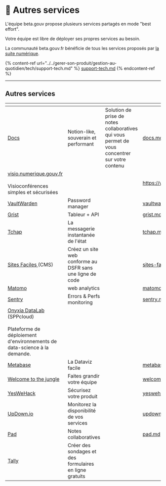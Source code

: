 # 📡 Autres services

L'équipe beta.gouv propose plusieurs services partagés en mode "best effort".

Votre équipe est libre de déployer ses propres services au besoin.

La communauté beta.gouv.fr bénéficie de tous les services proposés par [la suite numérique](https://lasuite.numerique.gouv.fr/).

{% content-ref url="../../gerer-son-produit/gestion-au-quotidien/tech/support-tech.md" %}
[support-tech.md](../../gerer-son-produit/gestion-au-quotidien/tech/support-tech.md)
{% endcontent-ref %}

***

## Autres services

<table data-view="cards"><thead><tr><th></th><th></th><th></th><th data-hidden data-card-target data-type="content-ref"></th><th data-hidden data-card-cover data-type="files"></th></tr></thead><tbody><tr><td><a href="docs.md">Docs</a></td><td>Notion-like, souverain et performant</td><td>Solution de prise de notes collaboratives qui vous permet de vous concentrer sur votre contenu</td><td><a href="docs.md">docs.md</a></td><td></td></tr><tr><td><a href="https://visio.numerique.gouv.fr">visio.numerique.gouv.fr</a><br><br>Visioconférences simples et sécurisées</td><td></td><td></td><td><a href="https://visio.numerique.gouv.fr">https://visio.numerique.gouv.fr</a></td><td></td></tr><tr><td><a href="vaultwarden/">VaultWarden</a></td><td>Password manager</td><td></td><td><a href="vaultwarden/">vaultwarden</a></td><td></td></tr><tr><td><a href="../autres/grist.md">Grist</a></td><td>Tableur + API</td><td></td><td><a href="../autres/grist.md">grist.md</a></td><td></td></tr><tr><td><a href="tchap.md">Tchap</a></td><td>La messagerie instantanée de l'état</td><td></td><td><a href="tchap.md">tchap.md</a></td><td></td></tr><tr><td><a href="https://sites-faciles.beta.numerique.gouv.fr/">Sites Faciles </a>(CMS)</td><td>Créez un site web conforme au DSFR sans une ligne de code</td><td></td><td><a href="sites-faciles.md">sites-faciles.md</a></td><td></td></tr><tr><td><a href="../autres/matomo.md">Matomo</a></td><td>web analytics</td><td></td><td><a href="../autres/matomo.md">matomo.md</a></td><td></td></tr><tr><td><a href="../autres/sentry.md">Sentry</a></td><td>Errors &#x26; Perfs monitoring</td><td></td><td><a href="../autres/sentry.md">sentry.md</a></td><td></td></tr><tr><td><a href="https://datalab.sspcloud.fr/">Onyxia DataLab</a> (SPPcloud)<br><br>Plateforme de déploiement d'environnements de data-science à la demande.</td><td></td><td></td><td></td><td></td></tr><tr><td><a href="../autres/metabase/">Metabase</a></td><td>La Dataviz facile</td><td></td><td><a href="../autres/metabase/">metabase</a></td><td></td></tr><tr><td><a href="welcome-to-the-jungle/">Welcome to the jungle</a></td><td>Faites grandir votre équipe</td><td></td><td><a href="welcome-to-the-jungle/">welcome-to-the-jungle</a></td><td></td></tr><tr><td><a href="../autres/yeswehack.md">YesWeHack</a></td><td>Sécurisez votre produit</td><td></td><td><a href="../autres/yeswehack.md">yeswehack.md</a></td><td></td></tr><tr><td><a href="updown.io.md">UpDown.io</a></td><td>Monitorez la disponibilité de vos services</td><td></td><td><a href="updown.io.md">updown.io.md</a></td><td></td></tr><tr><td><a href="../autres/pad.md">Pad</a></td><td>Notes collaboratives</td><td></td><td><a href="../autres/pad.md">pad.md</a></td><td></td></tr><tr><td><a href="tally.md">Tally</a></td><td>Créer des sondages et des formulaires en ligne gratuits</td><td></td><td></td><td></td></tr></tbody></table>
